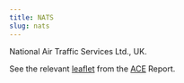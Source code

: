 ```yaml
---
title: NATS
slug: nats
---
```


National Air Traffic Services Ltd., UK.

See the relevant [leaflet][leaf] from the [ACE] Report.

[leaf]: /library/ace/ansp-factsheets/NATS%20(Continental).pdf "ACE Benchmarking Report Factsheet: NATS"

[ACE]: https://www.eurocontrol.int/sites/default/files/2022-06/eurocontrol-ace-2020-benchmarking-report.pdf "ACE 2020 Benchmarking Report"
